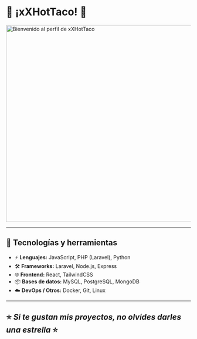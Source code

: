 # 🌮 ¡xXHotTaco! 🌮  
<img width="536" height="537" alt="Bienvenido al perfil de xXHotTaco" src="https://github.com/user-attachments/assets/7cbea229-0b73-4a45-98d9-7b9ad8b085b1" />

---

## 🚀 Tecnologías y herramientas
- ⚡ **Lenguajes:** JavaScript, PHP (Laravel), Python  
- 🛠️ **Frameworks:** Laravel, Node.js, Express  
- 🌐 **Frontend:** React, TailwindCSS  
- 📦 **Bases de datos:** MySQL, PostgreSQL, MongoDB  
- ☁️ **DevOps / Otros:** Docker, Git, Linux  

---

## ⭐️ _Si te gustan mis proyectos, no olvides darles una estrella_ ⭐️  
